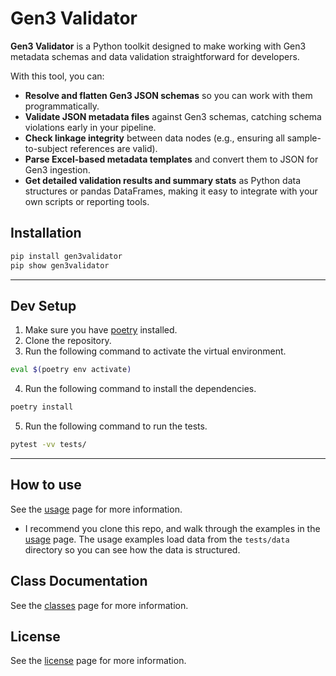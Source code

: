 # Gen3 Validator

**Gen3 Validator** is a Python toolkit designed to make working with Gen3 metadata schemas and data validation straightforward for developers.

With this tool, you can:

- **Resolve and flatten Gen3 JSON schemas** so you can work with them programmatically.
- **Validate JSON metadata files** against Gen3 schemas, catching schema violations early in your pipeline.
- **Check linkage integrity** between data nodes (e.g., ensuring all sample-to-subject references are valid).
- **Parse Excel-based metadata templates** and convert them to JSON for Gen3 ingestion.
- **Get detailed validation results and summary stats** as Python data structures or pandas DataFrames, making it easy to integrate with your own scripts or reporting tools.

## Installation
```bash
pip install gen3validator
pip show gen3validator
```
---

## Dev Setup
1. Make sure you have [poetry](https://python-poetry.org/docs/#installing-with-pipx) installed.
2. Clone the repository.
3. Run the following command to activate the virtual environment.
```bash
eval $(poetry env activate)
```
4. Run the following command to install the dependencies.
```bash
poetry install
```
5. Run the following command to run the tests.
```bash
pytest -vv tests/
```
---

## How to use

See the [usage](docs/usage.md) page for more information.
- I recommend you clone this repo, and walk through the examples in the [usage](docs/usage.md) page. The usage examples load data from the `tests/data` directory so you can see how the data is structured.

## Class Documentation

See the [classes](docs/classes.md) page for more information.

## License

See the [license](LICENSE) page for more information.
